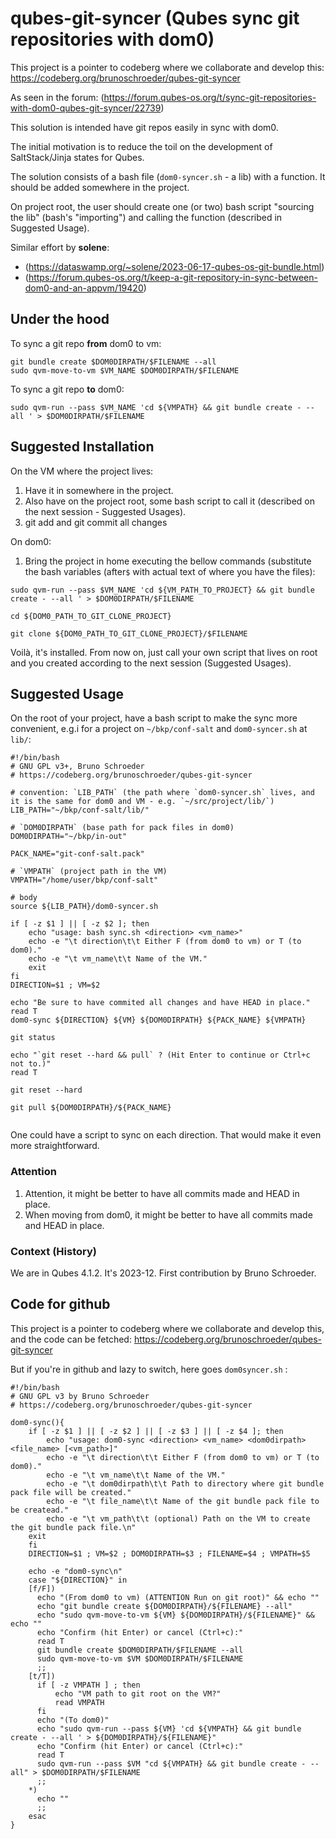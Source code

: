# qubes-git-syncer (Qubes sync git repositories with dom0)

This project is a pointer to codeberg where we collaborate and develop this: https://codeberg.org/brunoschroeder/qubes-git-syncer

As seen in the forum: (https://forum.qubes-os.org/t/sync-git-repositories-with-dom0-qubes-git-syncer/22739)

This solution is intended have git repos easily in sync with dom0.

The initial motivation is to reduce the toil on the development of SaltStack/Jinja states for Qubes.

The solution consists of a bash file (`dom0-syncer.sh` - a lib) with a function. It should be added somewhere in the project. 

On project root, the user should create one (or two) bash script "sourcing the lib" (bash's "importing") and calling the function (described in Suggested Usage).

Similar effort by **solene**:
- (https://dataswamp.org/~solene/2023-06-17-qubes-os-git-bundle.html)
- (https://forum.qubes-os.org/t/keep-a-git-repository-in-sync-between-dom0-and-an-appvm/19420)


## Under the hood

To sync a git repo **from** dom0 to vm:

```
git bundle create $DOM0DIRPATH/$FILENAME --all
sudo qvm-move-to-vm $VM_NAME $DOM0DIRPATH/$FILENAME
```

To sync a git repo **to** dom0:

```
sudo qvm-run --pass $VM_NAME 'cd ${VMPATH} && git bundle create - --all ' > $DOM0DIRPATH/$FILENAME
```

## Suggested Installation

On the VM where the project lives:

1. Have it in somewhere in the project. 
2. Also have on the project root, some bash script to call it (described on the next session - Suggested Usages).
3. git add and git commit all changes

On dom0:
1. Bring the project in home executing the bellow commands (substitute the bash variables (after`$` with actual text of where you have the files):

```
sudo qvm-run --pass $VM_NAME 'cd ${VM_PATH_TO_PROJECT} && git bundle create - --all ' > $DOM0DIRPATH/$FILENAME

cd ${DOM0_PATH_TO_GIT_CLONE_PROJECT}

git clone ${DOM0_PATH_TO_GIT_CLONE_PROJECT}/$FILENAME

```

Voilà, it's installed. From now on, just call your own script that lives on root and you created according to the next session (Suggested Usages). 


## Suggested Usage

On the root of your project, have a bash script to make the sync more convenient, e.g.i for a project on `~/bkp/conf-salt` and `dom0-syncer.sh` at `lib/`:

```
#!/bin/bash
# GNU GPL v3+, Bruno Schroeder
# https://codeberg.org/brunoschroeder/qubes-git-syncer

# convention: `LIB_PATH` (the path where `dom0-syncer.sh` lives, and it is the same for dom0 and VM - e.g. `~/src/project/lib/`)
LIB_PATH="~/bkp/conf-salt/lib/"

# `DOM0DIRPATH` (base path for pack files in dom0)
DOM0DIRPATH="~/bkp/in-out"

PACK_NAME="git-conf-salt.pack"

# `VMPATH` (project path in the VM)
VMPATH="/home/user/bkp/conf-salt"

# body
source ${LIB_PATH}/dom0-syncer.sh

if [ -z $1 ] || [ -z $2 ]; then
	echo "usage: bash sync.sh <direction> <vm_name>"
	echo -e "\t direction\t\t Either F (from dom0 to vm) or T (to dom0)."
	echo -e "\t vm_name\t\t Name of the VM."
	exit
fi
DIRECTION=$1 ; VM=$2

echo "Be sure to have commited all changes and have HEAD in place."
read T
dom0-sync ${DIRECTION} ${VM} ${DOM0DIRPATH} ${PACK_NAME} ${VMPATH}

git status

echo "`git reset --hard && pull` ? (Hit Enter to continue or Ctrl+c not to.)"
read T

git reset --hard

git pull ${DOM0DIRPATH}/${PACK_NAME}


```

One could have a script to sync on each direction. That would make it even more straightforward.

### Attention

1. Attention, it might be better to have all commits made and HEAD in place.
1. When moving from dom0, it might be better to have all commits made and HEAD in place.

### Context (History)
We are in Qubes 4.1.2. It's 2023-12. First contribution by Bruno Schroeder.

## Code for github

This project is a pointer to codeberg where we collaborate and develop this, and the code can be fetched: https://codeberg.org/brunoschroeder/qubes-git-syncer

But if you're in github and lazy to switch, here goes `dom0syncer.sh` :

```
#!/bin/bash
# GNU GPL v3 by Bruno Schroeder
# https://codeberg.org/brunoschroeder/qubes-git-syncer

dom0-sync(){
    if [ -z $1 ] || [ -z $2 ] || [ -z $3 ] || [ -z $4 ]; then
        echo "usage: dom0-sync <direction> <vm_name> <dom0dirpath> <file_name> [<vm_path>]"
        echo -e "\t direction\t\t Either F (from dom0 to vm) or T (to dom0)."
        echo -e "\t vm_name\t\t Name of the VM."
        echo -e "\t dom0dirpath\t\t Path to directory where git bundle pack file will be created."
        echo -e "\t file_name\t\t Name of the git bundle pack file to be createad."
		echo -e "\t vm_path\t\t (optional) Path on the VM to create the git bundle pack file.\n"
	exit
    fi
    DIRECTION=$1 ; VM=$2 ; DOM0DIRPATH=$3 ; FILENAME=$4 ; VMPATH=$5

    echo -e "dom0-sync\n"
    case "${DIRECTION}" in
    [f/F])
      echo "(From dom0 to vm) (ATTENTION Run on git root)" && echo ""
      echo "git bundle create ${DOM0DIRPATH}/${FILENAME} --all"
      echo "sudo qvm-move-to-vm ${VM} ${DOM0DIRPATH}/${FILENAME}" && echo ""
	  echo "Confirm (hit Enter) or cancel (Ctrl+c):"
      read T
      git bundle create $DOM0DIRPATH/$FILENAME --all
      sudo qvm-move-to-vm $VM $DOM0DIRPATH/$FILENAME
      ;;
    [t/T])
      if [ -z VMPATH ] ; then
          echo "VM path to git root on the VM?"
          read VMPATH
	  fi
      echo "(To dom0)"
      echo "sudo qvm-run --pass ${VM} 'cd ${VMPATH} && git bundle create - --all ' > ${DOM0DIRPATH}/${FILENAME}"
	  echo "Confirm (hit Enter) or cancel (Ctrl+c):"
      read T
      sudo qvm-run --pass $VM "cd ${VMPATH} && git bundle create - --all" > $DOM0DIRPATH/$FILENAME
      ;;
    *)
      echo ""
      ;;
    esac
}


```


